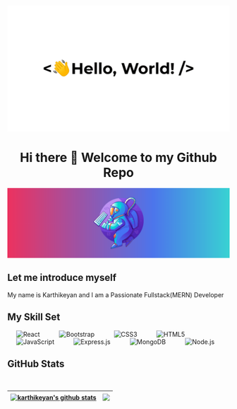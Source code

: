 
<!-- Adding Image -->
<div align="center">
  <img src="assets/greetings.gif" alt="Greetings" width="600">
  <h1 align='center'> Hi there 👋 Welcome to my Github Repo</h1>
  <img src="assets/SpaceMan.png" alt="horizon hero banner"/>
</div>

## Let me introduce myself

My name is Karthikeyan and I am a Passionate Fullstack(MERN) Developer
<br/>
<!--
**Karthikeyangeo/Karthikeyangeo** is a ✨ _special_ ✨ repository because its `README.md` (this file) appears on your GitHub profile.-->
## My Skill Set
<div >  
<img  src="https://profilinator.rishav.dev/skills-assets/react-original-wordmark.svg" alt="React" height="50" hspace="20" />  
<img  src="https://profilinator.rishav.dev/skills-assets/bootstrap-plain.svg" alt="Bootstrap" height="50" hspace="20"/>  
<img  src="https://profilinator.rishav.dev/skills-assets/css3-original-wordmark.svg" alt="CSS3" height="50" hspace="20"/>  
<img  src="https://profilinator.rishav.dev/skills-assets/html5-original-wordmark.svg" alt="HTML5" height="50" hspace="20"/>  
<img  src="https://profilinator.rishav.dev/skills-assets/javascript-original.svg" alt="JavaScript" height="50" hspace="20"/>  
<img  src="https://profilinator.rishav.dev/skills-assets/express-original-wordmark.svg" alt="Express.js" height="50"hspace="20" />  
<img  src="https://profilinator.rishav.dev/skills-assets/mongodb-original-wordmark.svg" alt="MongoDB" height="50" hspace="20"/>  
<img  src="https://profilinator.rishav.dev/skills-assets/nodejs-original-wordmark.svg" alt="Node.js" height="50" hspace="20" />  
</div>

## GitHub Stats

<br/>

| <a href="https://github.com/karthikeyangeo/github-readme-stats"><img align="center" src="https://github-readme-stats.vercel.app/api?username=karthikeyangeo&show_icons=true&include_all_commits=true&theme=buefy&hide_border=true" alt="karthikeyan's github stats" /></a> | <a href="https://github.com/karthikeyangeo/github-readme-stats"><img align="center" src="https://github-readme-stats.vercel.app/api/top-langs/?username=karthikeyangeo&layout=compact&theme=buefy&hide_border=true" /></a> |
| ------------- | ------------- |
<!--
- 🔭 I’m currently working on ...
- 🌱 I’m currently learning ...
- 👯 I’m looking to collaborate on ...
- 🤔 I’m looking for help with ...
- 💬 Ask me about ...
- 📫 How to reach me: ...
- 😄 Pronouns: ...
- ⚡ Fun fact: ...
-->
